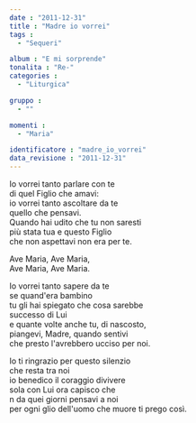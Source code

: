 ```yaml
---
date : "2011-12-31"
title : "Madre io vorrei"
tags : 
  - "Sequeri"

album : "E mi sorprende"
tonalita : "Re-"
categories : 
  - "Liturgica"

gruppo : 
  - ""

momenti : 
  - "Maria"

identificatore : "madre_io_vorrei"
data_revisione : "2011-12-31"
---
```

  
  
Io vorrei tanto parlare con te  
di quel Figlio che amavi:  
io vorrei tanto ascoltare da te  
quello che pensavi.   
Quando hai udito che tu non saresti  
più stata tua e questo Figlio  
che non aspettavi non era per te.  
  
  
Ave Maria, Ave Maria,   
Ave Maria, Ave Maria.  
  
  
  
Io vorrei tanto sapere da te  
se quand'era bambino   
tu gli hai spiegato che cosa sarebbe   
successo di Lui  
e quante volte anche tu, di nascosto,  
piangevi, Madre, quando sentivi  
che presto l'avrebbero ucciso per noi.  
  
  
  
Io ti ringrazio per questo silenzio  
che resta tra noi   
io benedico il coraggio divivere  
sola con Lui ora capisco che  
n da quei giorni pensavi a noi  
per ogni glio dell'uomo che muore ti prego così.  
  
  
  
  
  
